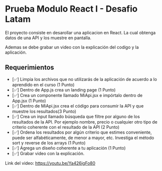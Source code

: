# Prueba Modulo React I - Desafio Latam

El proyecto consiste en desarollar una aplicacion en React. La cual obtenga datos de una API y los muestre en pantalla.

Ademas se debe grabar un video con la explicación del codigo y la aplicación.

## Requerimientos

- [✅] Limpia los archivos que no utilizarás de la aplicación de acuerdo a lo aprendido en el curso (1 Punto)
- [✅] Dentro de App.js crea un landing page (1 Punto)
- [✅] Crea un componente llamado MiApi.jsx e impórtalo dentro de App.jsx (1 Punto)
- [✅] Dentro de MiApi.jsx crea el código para consumir la API y que muestre los resultados(3 Punto)
- [✅] Crea un input llamado búsqueda que filtre por alguno de los resultados de la API. Por ejemplo nombre, precio o cualquier otro tipo de criterio coherente con el resultado de la API (2 Punto)
- [✅] Ordena los resultados por algún criterio que estimes conveniente, puede ser alfabéticamente, de menor a mayor, etc. Investiga el método sort y reverse de los arrays (1 Punto)
- [✅] Agrega un diseño coherente a tu aplicación (1 Punto)
- [✅] Grabar video con la explicación.

Link del video: https://youtu.be/Ya426igFo80